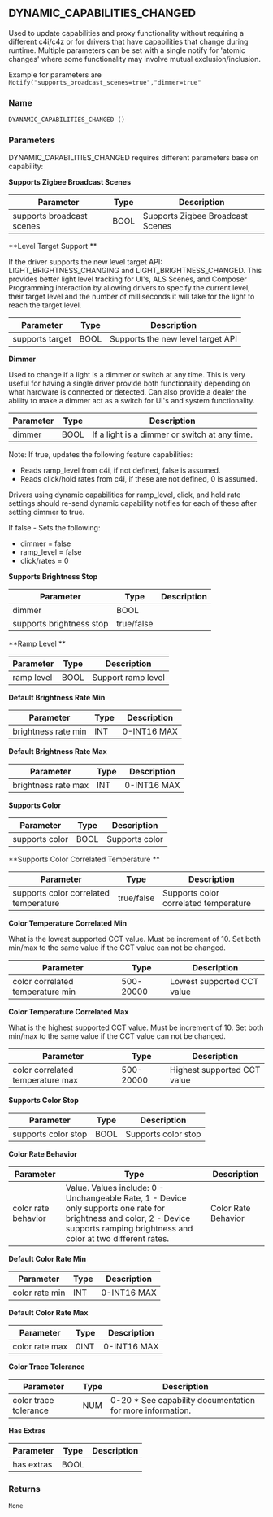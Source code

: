 ## DYNAMIC\_CAPABILITIES\_CHANGED

Used to update capabilities and proxy functionality without requiring a different c4i/c4z or for drivers that have capabilities that change during runtime.  Multiple parameters can be set with a single notify for 'atomic changes' where some functionality may involve mutual exclusion/inclusion.  

Example for parameters are `Notify("supports_broadcast_scenes=true","dimmer=true"`  


### Name

`DYANAMIC_CAPABILITIES_CHANGED ()`


### Parameters

DYNAMIC\_CAPABILITIES\_CHANGED requires different parameters base on capability:

**Supports Zigbee Broadcast Scenes**

| Parameter                 | Type | Description                      |
| ------------------------- | ---- | -------------------------------- |
| supports broadcast scenes | BOOL | Supports Zigbee Broadcast Scenes |


**Level Target Support **

If the driver supports the new level target API: LIGHT\_BRIGHTNESS\_CHANGING and LIGHT\_BRIGHTNESS\_CHANGED. This provides better light level tracking for UI's, ALS Scenes, and Composer Programming interaction by allowing drivers to specify the current level, their target level and the number of milliseconds it will take for the light to reach the target level.  

| Parameter       | Type | Description                       |
| --------------- | ---- | --------------------------------- |
| supports target | BOOL | Supports the new level target API |


**Dimmer**

Used to change if a light is a dimmer or switch at any time. This is very useful for having a single driver provide both functionality depending on what hardware is connected or detected.  Can also provide a dealer the ability to make a dimmer act as a switch for UI's and system functionality.

| Parameter | Type | Description                                   |
| --------- | ---- | --------------------------------------------- |
| dimmer    | BOOL | If a light is a dimmer or switch at any time. |

Note: If true, updates the following feature capabilities:

- Reads ramp\_level from c4i, if not defined, false is assumed.
- Reads click/hold rates from c4i, if these are not defined, 0 is assumed.

Drivers using dynamic capabilities for ramp\_level, click, and hold rate settings should re-send dynamic capability notifies for each of these after setting dimmer to true.

If false - Sets the following:
- dimmer = false
- ramp\_level = false
- click/rates = 0


**Supports Brightness Stop**

| Parameter                | Type       | Description |
| ------------------------ | ---------- | ----------- |
| dimmer                   | BOOL       |             |
| supports brightness stop | true/false |             |


**Ramp Level **

| Parameter  | Type | Description        |
| ---------- | ---- | ------------------ |
| ramp level | BOOL | Support ramp level |


**Default Brightness Rate Min**

| Parameter           | Type | Description |
| ------------------- | ---- | ----------- |
| brightness rate min | INT  | 0-INT16 MAX |


**Default Brightness Rate Max**

| Parameter           | Type | Description |
| ------------------- | ---- | ----------- |
| brightness rate max | INT  | 0-INT16 MAX |


**Supports Color**

| Parameter      | Type | Description    |
| -------------- | ---- | -------------- |
| supports color | BOOL | Supports color |


**Supports Color Correlated Temperature **

| Parameter                             | Type       | Description                           |
| ------------------------------------- | ---------- | ------------------------------------- |
| supports color correlated temperature | true/false | Supports color correlated temperature |


**Color Temperature Correlated Min** 

What is the lowest supported CCT value. Must be increment of 10. Set both min/max to the same value if the CCT value can not be changed.

| Parameter                        | Type      | Description                |
| -------------------------------- | --------- | -------------------------- |
| color correlated temperature min | 500-20000 | Lowest supported CCT value |


**Color Temperature Correlated Max** 

What is the highest supported CCT value. Must be increment of 10. Set both min/max to the same value if the CCT value can not be changed.

| Parameter                        | Type      | Description                 |
| -------------------------------- | --------- | --------------------------- |
| color correlated temperature max | 500-20000 | Highest supported CCT value |


**Supports Color Stop**

| Parameter           | Type | Description         |
| ------------------- | ---- | ------------------- |
| supports color stop | BOOL | Supports color stop |


**Color Rate Behavior**

| Parameter           | Type                                                                                                                                                                               | Description         |
| ------------------- | ---------------------------------------------------------------------------------------------------------------------------------------------------------------------------------- | ------------------- |
| color rate behavior | Value. Values include: 0 - Unchangeable Rate, 1 - Device only supports one rate for brightness and color, 2 - Device supports ramping brightness and color at two different rates. | Color Rate Behavior |


**Default Color Rate Min**

| Parameter      | Type | Description |
| -------------- | ---- | ----------- |
| color rate min | INT  | 0-INT16 MAX |


**Default Color Rate Max**

| Parameter      | Type | Description |
| -------------- | ---- | ----------- |
| color rate max | 0INT | 0-INT16 MAX |


**Color Trace Tolerance**

| Parameter             | Type | Description                                               |
| --------------------- | ---- | --------------------------------------------------------- |
| color trace tolerance | NUM  | 0-20 * See capability documentation for more information. |


**Has Extras**

| Parameter  | Type | Description |
| ---------- | ---- | ----------- |
| has extras | BOOL |             |


### Returns

`None`